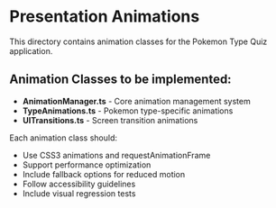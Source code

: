# Presentation Animations

This directory contains animation classes for the Pokemon Type Quiz application.

## Animation Classes to be implemented:

- **AnimationManager.ts** - Core animation management system
- **TypeAnimations.ts** - Pokemon type-specific animations
- **UITransitions.ts** - Screen transition animations

Each animation class should:
- Use CSS3 animations and requestAnimationFrame
- Support performance optimization
- Include fallback options for reduced motion
- Follow accessibility guidelines
- Include visual regression tests